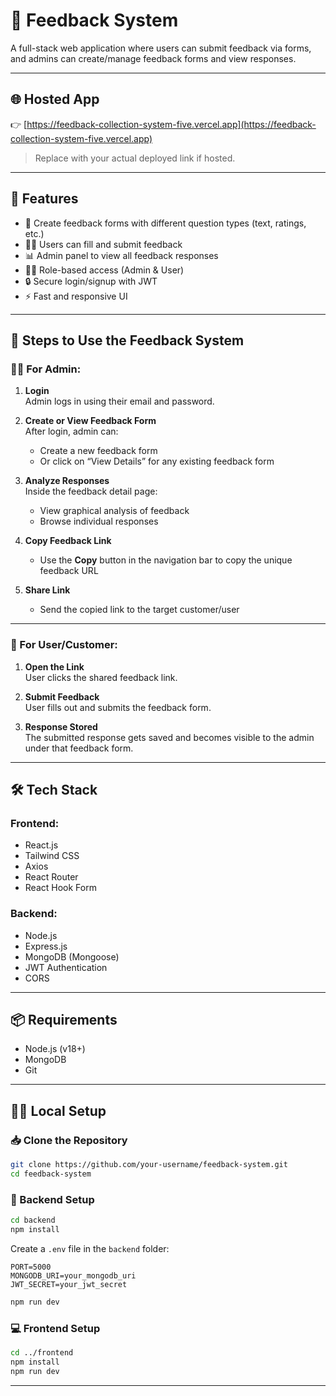# 📝 Feedback System

A full-stack web application where users can submit feedback via forms, and admins can create/manage feedback forms and view responses.

---

## 🌐 Hosted App

👉 [https://feedback-collection-system-five.vercel.app](https://feedback-collection-system-five.vercel.app)

> Replace with your actual deployed link if hosted.

---

## 🚀 Features

* 🧾 Create feedback forms with different question types (text, ratings, etc.)
* 🙋‍♂️ Users can fill and submit feedback
* 📊 Admin panel to view all feedback responses
* 🧑‍🔧 Role-based access (Admin & User)
* 🔒 Secure login/signup with JWT
* ⚡ Fast and responsive UI


---

## 🧭 Steps to Use the Feedback System

### 👨‍💼 For Admin:

1. **Login**  
   Admin logs in using their email and password.

2. **Create or View Feedback Form**  
   After login, admin can:
   - Create a new feedback form  
   - Or click on “View Details” for any existing feedback form

3. **Analyze Responses**  
   Inside the feedback detail page:
   - View graphical analysis of feedback
   - Browse individual responses

4. **Copy Feedback Link**  
   - Use the **Copy** button in the navigation bar to copy the unique feedback URL

5. **Share Link**  
   - Send the copied link to the target customer/user

---

### 👤 For User/Customer:

1. **Open the Link**  
   User clicks the shared feedback link.

2. **Submit Feedback**  
   User fills out and submits the feedback form.

3. **Response Stored**  
   The submitted response gets saved and becomes visible to the admin under that feedback form.

---

## 🛠 Tech Stack

### Frontend:

* React.js
* Tailwind CSS
* Axios
* React Router
* React Hook Form

### Backend:

* Node.js
* Express.js
* MongoDB (Mongoose)
* JWT Authentication
* CORS

---

## 📦 Requirements

* Node.js (v18+)
* MongoDB
* Git

---

## 🧑‍💻 Local Setup

### 📥 Clone the Repository

```bash
git clone https://github.com/your-username/feedback-system.git
cd feedback-system
```

### 🔧 Backend Setup

```bash
cd backend
npm install
```

Create a `.env` file in the `backend` folder:

```
PORT=5000
MONGODB_URI=your_mongodb_uri
JWT_SECRET=your_jwt_secret
```

```bash
npm run dev
```

### 💻 Frontend Setup

```bash
cd ../frontend
npm install
npm run dev
```

---

